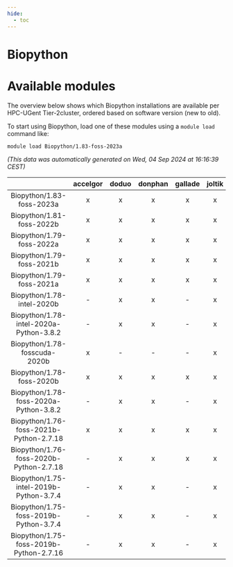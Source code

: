 ```yaml
---
hide:
  - toc
---
```


Biopython
=========

# Available modules


The overview below shows which Biopython installations are available per HPC-UGent Tier-2cluster, ordered based on software version (new to old).

To start using Biopython, load one of these modules using a `module load` command like:

```shell
module load Biopython/1.83-foss-2023a
```

*(This data was automatically generated on Wed, 04 Sep 2024 at 16:16:39 CEST)*  

| |accelgor|doduo|donphan|gallade|joltik|shinx|skitty|
| :---: | :---: | :---: | :---: | :---: | :---: | :---: | :---: |
|Biopython/1.83-foss-2023a|x|x|x|x|x|x|x|
|Biopython/1.81-foss-2022b|x|x|x|x|x|-|x|
|Biopython/1.79-foss-2022a|x|x|x|x|x|x|x|
|Biopython/1.79-foss-2021b|x|x|x|x|x|-|x|
|Biopython/1.79-foss-2021a|x|x|x|x|x|-|x|
|Biopython/1.78-intel-2020b|-|x|x|-|x|-|x|
|Biopython/1.78-intel-2020a-Python-3.8.2|-|x|x|-|x|-|x|
|Biopython/1.78-fosscuda-2020b|x|-|-|-|x|-|-|
|Biopython/1.78-foss-2020b|x|x|x|x|x|-|x|
|Biopython/1.78-foss-2020a-Python-3.8.2|-|x|x|-|x|-|x|
|Biopython/1.76-foss-2021b-Python-2.7.18|x|x|x|x|x|-|x|
|Biopython/1.76-foss-2020b-Python-2.7.18|-|x|x|x|x|-|x|
|Biopython/1.75-intel-2019b-Python-3.7.4|-|x|x|-|x|-|x|
|Biopython/1.75-foss-2019b-Python-3.7.4|-|x|x|-|x|-|x|
|Biopython/1.75-foss-2019b-Python-2.7.16|-|x|x|-|x|-|x|
